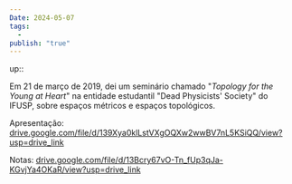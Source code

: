 ```yaml
---
Date: 2024-05-07
tags:
  - 
publish: "true"
---
```

up:: 

Em 21 de março de 2019, dei um seminário chamado "*Topology for the Young at Heart*" na entidade estudantil "Dead Physicists' Society" do IFUSP, sobre espaços métricos e espaços topológicos.

Apresentação: [drive.google.com/file/d/139Xya0klLstVXgOQXw2wwBV7nL5KSiQQ/view?usp=drive\_link](https://drive.google.com/file/d/139Xya0klLstVXgOQXw2wwBV7nL5KSiQQ/view?usp=drive_link)

Notas: [drive.google.com/file/d/13Bcry67vO-Tn\_fUp3qJa-KGvjYa4OKaR/view?usp=drive\_link](https://drive.google.com/file/d/13Bcry67vO-Tn_fUp3qJa-KGvjYa4OKaR/view?usp=drive_link)
